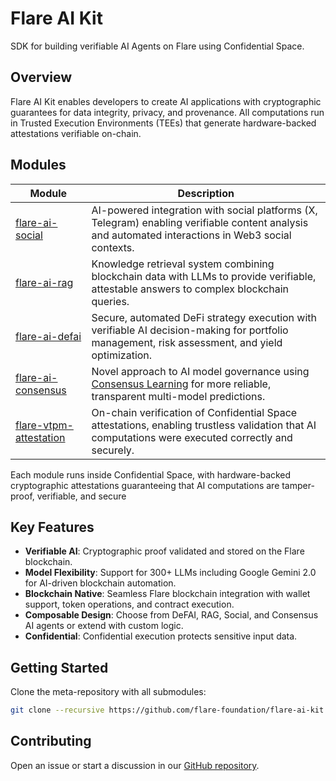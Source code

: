 # Flare AI Kit

SDK for building verifiable AI Agents on Flare using Confidential Space.

## Overview

Flare AI Kit enables developers to create AI applications with cryptographic guarantees for data integrity, privacy, and provenance.
All computations run in Trusted Execution Environments (TEEs) that generate hardware-backed attestations verifiable on-chain.

## Modules

| **Module**                                                                           | **Description**                                                                                                                                                                                    |
| ------------------------------------------------------------------------------------ | -------------------------------------------------------------------------------------------------------------------------------------------------------------------------------------------------- |
| [flare-ai-social](https://github.com/flare-foundation/flare-ai-social)               | AI-powered integration with social platforms (X, Telegram) enabling verifiable content analysis and automated interactions in Web3 social contexts.                                                |
| [flare-ai-rag](https://github.com/flare-foundation/flare-ai-rag)                     | Knowledge retrieval system combining blockchain data with LLMs to provide verifiable, attestable answers to complex blockchain queries.                                                            |
| [flare-ai-defai](https://github.com/flare-foundation/flare-ai-defai)                 | Secure, automated DeFi strategy execution with verifiable AI decision-making for portfolio management, risk assessment, and yield optimization.                                                    |
| [flare-ai-consensus](https://github.com/flare-foundation/flare-ai-consensus)         | Novel approach to AI model governance using [Consensus Learning](https://dev.flare.network/pdf/whitepapers/20240225-ConsensusLearning.pdf) for more reliable, transparent multi-model predictions. |
| [flare-vtpm-attestation](https://github.com/flare-foundation/flare-vtpm-attestation) | On-chain verification of Confidential Space attestations, enabling trustless validation that AI computations were executed correctly and securely.                                                 |

Each module runs inside Confidential Space, with hardware-backed cryptographic attestations guaranteeing that AI computations are tamper-proof, verifiable, and secure

## Key Features

- **Verifiable AI**: Cryptographic proof validated and stored on the Flare blockchain.
- **Model Flexibility**: Support for 300+ LLMs including Google Gemini 2.0 for AI-driven blockchain automation.
- **Blockchain Native**: Seamless Flare blockchain integration with wallet support, token operations, and contract execution.
- **Composable Design**: Choose from DeFAI, RAG, Social, and Consensus AI agents or extend with custom logic.
- **Confidential**: Confidential execution protects sensitive input data.

## Getting Started

Clone the meta-repository with all submodules:

```bash
git clone --recursive https://github.com/flare-foundation/flare-ai-kit.git
```

## Contributing

Open an issue or start a discussion in our [GitHub repository](https://github.com/flare-foundation/flare-ai-kit).
